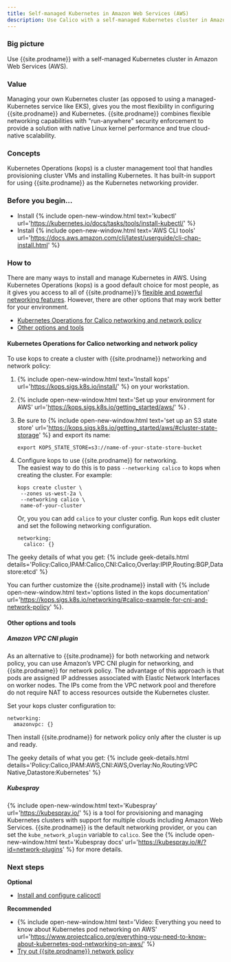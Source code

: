 ```yaml
---
title: Self-managed Kubernetes in Amazon Web Services (AWS)
description: Use Calico with a self-managed Kubernetes cluster in Amazon Web Services (AWS).
---
```


### Big picture

Use {{site.prodname}} with a self-managed Kubernetes cluster in Amazon Web Services (AWS). 

### Value

Managing your own Kubernetes cluster (as opposed to using a managed-Kubernetes service like EKS), gives you the most flexibility in configuring {{site.prodname}} and Kubernetes. {{site.prodname}} combines flexible networking capabilities with "run-anywhere" security enforcement to provide a solution with native Linux kernel performance and true cloud-native scalability.

### Concepts

Kubernetes Operations (kops) is a cluster management tool that handles provisioning cluster VMs and installing Kubernetes. It has built-in support for using {{site.prodname}} as the Kubernetes networking provider.

### Before you begin...

- Install {% include open-new-window.html text='kubectl' url='https://kubernetes.io/docs/tasks/tools/install-kubectl/' %}
- Install {% include open-new-window.html text='AWS CLI tools' url='https://docs.aws.amazon.com/cli/latest/userguide/cli-chap-install.html' %}

### How to

There are many ways to install and manage Kubernetes in AWS. Using Kubernetes Operations (kops) is a good default choice for most people, as it gives you access to all of {{site.prodname}}’s [flexible and powerful networking features]({{site.baseurl}}/networking). However, there are other options that may work better for your environment.

- [Kubernetes Operations for Calico networking and network policy](#kubernetes-operations-for-calico-networking-and-network-policy)
- [Other options and tools](#other-options-and-tools)

#### Kubernetes Operations for Calico networking and network policy

To use kops to create a cluster with {{site.prodname}} networking and network policy:

1. {% include open-new-window.html text='Install kops' url='https://kops.sigs.k8s.io/install/' %} on your workstation.
1. {% include open-new-window.html text='Set up your environment for AWS' url='https://kops.sigs.k8s.io/getting_started/aws/' %} .
  1. Be sure to {% include open-new-window.html text='set up an S3 state store' url='https://kops.sigs.k8s.io/getting_started/aws/#cluster-state-storage' %} and export its name:
  
     ```
     export KOPS_STATE_STORE=s3://name-of-your-state-store-bucket
     ```
1. Configure kops to use {{site.prodname}} for networking.  
   The easiest way to do this is to pass `--networking calico` to kops when creating the cluster. For example:

   ```
   kops create cluster \
    --zones us-west-2a \
    --networking calico \
    name-of-your-cluster
   ```
   Or, you you can add `calico` to your cluster config.  Run kops edit cluster and set the following networking configuration.

   ```
   networking:
     calico: {}
   ```

The geeky details of what you get:
{% include geek-details.html details='Policy:Calico,IPAM:Calico,CNI:Calico,Overlay:IPIP,Routing:BGP,Datastore:etcd' %}   

You can further customize the {{site.prodname}} install with {% include open-new-window.html text='options listed in the kops documentation' url='https://kops.sigs.k8s.io/networking/#calico-example-for-cni-and-network-policy' %}. 

#### Other options and tools

##### Amazon VPC CNI plugin

As an alternative to {{site.prodname}} for both networking and network policy, you can use Amazon’s VPC CNI plugin for networking, and {{site.prodname}} for network policy. The advantage of this approach is that pods are assigned IP addresses associated with Elastic Network Interfaces on worker nodes. The IPs come from the VPC network pool and therefore do not require NAT to access resources outside the Kubernetes cluster.

Set your kops cluster configuration to:

```
networking:
  amazonvpc: {}
```
Then install {{site.prodname}} for network policy only after the cluster is up and ready.

The geeky details of what you get:
{% include geek-details.html details='Policy:Calico,IPAM:AWS,CNI:AWS,Overlay:No,Routing:VPC Native,Datastore:Kubernetes' %}

##### Kubespray

{% include open-new-window.html text='Kubespray' url='https://kubespray.io/' %} is a tool for provisioning and managing Kubernetes clusters with support for multiple clouds including Amazon Web Services. {{site.prodname}} is the default networking provider, or you can set the `kube_network_plugin` variable to `calico`. See the {% include open-new-window.html text='Kubespray docs' url='https://kubespray.io/#/?id=network-plugins' %} for more details.

### Next steps

**Optional**
- [Install and configure calicoctl]({{site.baseurl}}/maintenance/clis/calicoctl/install)

**Recommended**
- {% include open-new-window.html text='Video: Everything you need to know about Kubernetes pod networking on AWS' url='https://www.projectcalico.org/everything-you-need-to-know-about-kubernetes-pod-networking-on-aws/' %}
- [Try out {{site.prodname}} network policy]({{site.baseurl}}/security/calico-network-policy)
